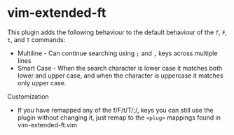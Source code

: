 vim-extended-ft
================

This plugin adds the following behaviour to the default behaviour of the `f`, `F`, `t`, and `T` commands:
- Multiline - Can continue searching using `;` and `,` keys across multiple lines
- Smart Case - When the search character is lower case it matches both lower and upper case, and when the character is uppercase it matches only upper case.

Customization
- If you have remapped any of the f/F/t/T/;/, keys you can still use the plugin without changing it, just remap to the `<plug>` mappings found in vim-extended-ft.vim
